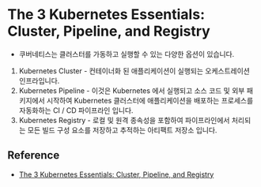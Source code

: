 # The 3 Kubernetes Essentials: Cluster, Pipeline, and Registry

- 쿠버네티스는 클러스터를 가동하고 실행할 수 있는 다양한 옵션이 있습니다.

1. Kubernetes Cluster - 컨테이너화 된 애플리케이션이 실행되는 오케스트레이션 인프라입니다.
2. Kubernetes Pipeline - 이것은 Kubernetes 에서 실행되고 소스 코드 및 외부 패키지에서 시작하여 Kubernetes 클러스터에 애플리케이션을 배포하는 프로세스를 자동화하는 CI / CD 파이프라인 입니다.
3. Kubernetes Registry - 로컬 및 원격 종속성을 포함하여 파이프라인에서 처리되는 모든 빌드 구성 요소를 저장하고 추적하는 아티팩트 저장소 입니다.

## Reference

- [The 3 Kubernetes Essentials: Cluster, Pipeline, and Registry](https://jfrog.com/blog/the-3-kubernetes-essentials-cluster-pipeline-and-registry/)